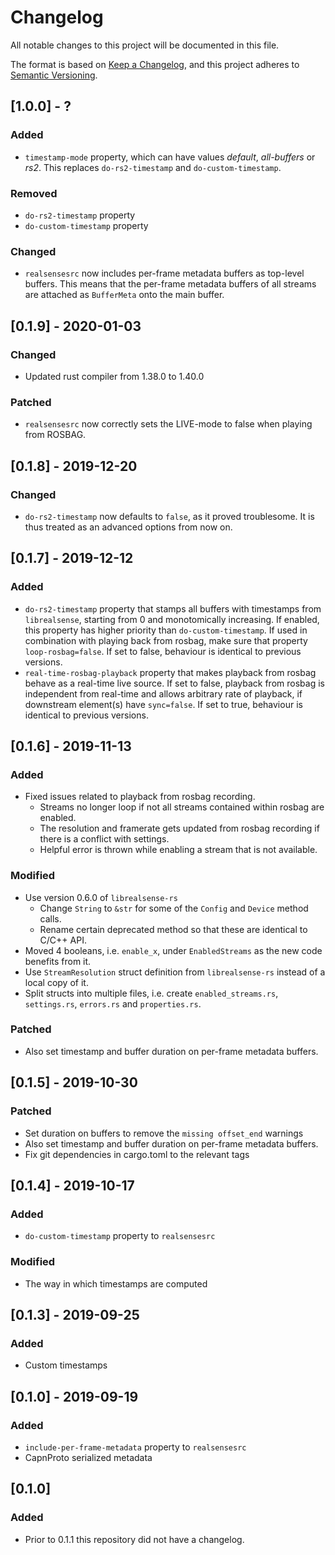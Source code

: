 # Changelog
All notable changes to this project will be documented in this file.

The format is based on [Keep a Changelog](https://keepachangelog.com/en/1.0.0/),
and this project adheres to [Semantic Versioning](https://semver.org/spec/v2.0.0.html).

## [1.0.0] - ?

### Added

- `timestamp-mode` property, which can have values *default*, *all-buffers* or *rs2*. This replaces `do-rs2-timestamp` and `do-custom-timestamp`.

### Removed

- `do-rs2-timestamp` property
- `do-custom-timestamp` property

### Changed

- `realsensesrc` now includes per-frame metadata buffers as top-level buffers. This means that the per-frame metadata buffers of all streams are attached as `BufferMeta` onto the main buffer.

## [0.1.9] - 2020-01-03

### Changed

- Updated rust compiler from 1.38.0 to 1.40.0

### Patched

- `realsensesrc` now correctly sets the LIVE-mode to false when playing from ROSBAG.

## [0.1.8] - 2019-12-20

### Changed

- `do-rs2-timestamp` now defaults to `false`, as it proved troublesome. It is thus treated as an advanced options from now on.

## [0.1.7] - 2019-12-12

### Added
- `do-rs2-timestamp` property that stamps all buffers with timestamps from `librealsense`, starting from 0 and monotomically increasing. If enabled, this property has higher priority than `do-custom-timestamp`. If used in combination with playing back from rosbag, make sure that property `loop-rosbag=false`. If set to false, behaviour is identical to previous versions.
- `real-time-rosbag-playback` property that makes playback from rosbag behave as a real-time live source. If set to false, playback from rosbag is independent from real-time and allows arbitrary rate of playback, if downstream element(s) have `sync=false`. If set to true, behaviour is identical to previous versions.


## [0.1.6] - 2019-11-13

### Added
- Fixed issues related to playback from rosbag recording.
  - Streams no longer loop if not all streams contained within rosbag are enabled.
  - The resolution and framerate gets updated from rosbag recording if there is a conflict with settings.
  - Helpful error is thrown while enabling a stream that is not available.
### Modified
- Use version 0.6.0 of `librealsense-rs`
  - Change `String` to `&str` for some of the `Config` and `Device` method calls.
  - Rename certain deprecated method so that these are identical to C/C++ API.
- Moved 4 booleans, i.e. `enable_x`, under `EnabledStreams` as the new code benefits from it.
- Use `StreamResolution` struct definition from `librealsense-rs` instead of a local copy of it.
- Split structs into multiple files, i.e. create `enabled_streams.rs`, `settings.rs`, `errors.rs` and `properties.rs`.
### Patched
- Also set timestamp and buffer duration on per-frame metadata buffers.


## [0.1.5] - 2019-10-30
### Patched
- Set duration on buffers to remove the `missing offset_end` warnings
- Also set timestamp and buffer duration on per-frame metadata buffers.
- Fix git dependencies in cargo.toml to the relevant tags

## [0.1.4] - 2019-10-17
### Added
- `do-custom-timestamp` property to `realsensesrc`
### Modified
- The way in which timestamps are computed

## [0.1.3] - 2019-09-25
### Added
- Custom timestamps

## [0.1.0] - 2019-09-19
### Added
- `include-per-frame-metadata` property to `realsensesrc`
- CapnProto serialized metadata

## [0.1.0]
### Added
- Prior to 0.1.1 this repository did not have a changelog.
